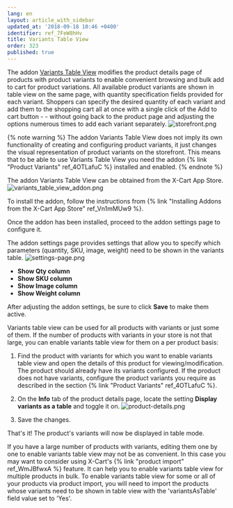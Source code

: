 ```yaml
---
lang: en
layout: article_with_sidebar
updated_at: '2018-09-18 10:46 +0400'
identifier: ref_7FeW8hHv
title: Variants Table View
order: 323
published: true
---
```

The addon [Variants Table View](https://market.x-cart.com/addons/variants-table-view.html "Variants Table View") modifies the product details page of products with product variants to enable convenient browsing and bulk add to cart for product variations. All available product variants are shown in table view on the same page, with quantity specification fields provided for each variant. Shoppers can specify the desired quantity of each variant and add them to the shopping cart all at once with a single click of the Add to cart button - - without going back to the product page and adjusting the options numerous times to add each variant separately. 
![storefront.png]({{site.baseurl}}/attachments/ref_7FeW8hHv/storefront.png)

{% note warning %}
The addon Variants Table View does not imply its own functionality of creating and configuring product variants, it just changes the visual representation of product variants on the storefront. This means that to be able to use Variants Table View you need the addon {% link "Product Variants" ref_4OTLafuC %} installed and enabled.
{% endnote %}

The addon Variants Table View can be obtained from the X-Cart App Store. 
![variants_table_view_addon.png]({{site.baseurl}}/attachments/ref_7FeW8hHv/variants_table_view_addon.png)


To install the addon, follow the instructions from {% link "Installing Addons from the X-Cart App Store" ref_Vn1mMUw9 %}.

Once the addon has been installed, proceed to the addon settings page to configure it.

The addon settings page provides settings that allow you to specify which parameters (quantity, SKU, image, weight) need to be shown in the variants table.
![settings-page.png]({{site.baseurl}}/attachments/ref_7FeW8hHv/settings-page.png)
   
   * **Show Qty column**
   * **Show SKU column**
   * **Show Image column**
   * **Show Weight column**
   
After adjusting the addon settings, be sure to click **Save** to make them active.

Variants table view can be used for all products with variants or just some of them. If the number of products with variants in your store is not that large, you can enable variants table view for them on a per product basis:

   1. Find the product with variants for which you want to enable variants table view and open the details of this product for viewing/modification. The product should already have its variants configured. If the product does not have variants, configure the product variants you require as described in the section {% link "Product Variants" ref_4OTLafuC %}.

   2. On the **Info** tab of the product details page, locate the setting **Display variants as a table** and toggle it on. 
![product-details.png]({{site.baseurl}}/attachments/ref_7FeW8hHv/product-details.png)

   3. Save the changes.

That's it! The product's variants will now be displayed in table mode.

If you have a large number of products with variants, editing them one by one to enable variants table view may not be as convenient. In this case you may want to consider using X-Cart's {% link "product import" ref_WmJBfwxA %} feature. It can help you to enable variants table view for multiple products in bulk. To enable variants table view for some or all of your products via product import, you will need to import the products whose variants need to be shown in table view with the 'variantsAsTable' field value set to 'Yes'.
